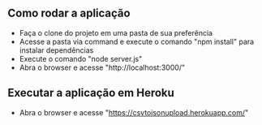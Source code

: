 ## Como rodar a aplicação
- Faça o clone do projeto em uma pasta de sua preferência
- Acesse a pasta via command e execute o comando "npm install" para instalar dependências
- Execute o comando "node server.js"
- Abra o browser e acesse "http://localhost:3000/"

## Executar a aplicação em Heroku
- Abra o browser e acesse "https://csvtojsonupload.herokuapp.com/"

